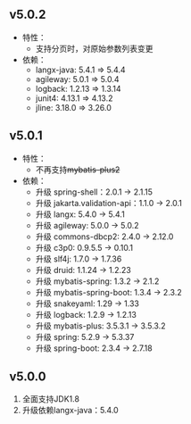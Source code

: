 ## v5.0.2
+ 特性：
  + 支持分页时，对原始参数列表变更
+ 依赖：
  + langx-java: 5.4.1 => 5.4.4
  + agileway: 5.0.1 => 5.0.4
  + logback: 1.2.13 => 1.3.14
  + junit4: 4.13.1 => 4.13.2
  + jline: 3.18.0 => 3.26.0 
## v5.0.1
+ 特性：
  + 不再支持~~mybatis-plus2~~
+ 依赖：
  + 升级 spring-shell：2.0.1 -> 2.1.15
  + 升级 jakarta.validation-api：1.1.0 -> 2.0.1
  + 升级 langx: 5.4.0 -> 5.4.1
  + 升级 agileway: 5.0.0 -> 5.0.2
  + 升级 commons-dbcp2: 2.4.0 -> 2.12.0
  + 升级 c3p0: 0.9.5.5 -> 0.10.1
  + 升级 slf4j: 1.7.0 -> 1.7.36
  + 升级 druid: 1.1.24 -> 1.2.23
  + 升级 mybatis-spring: 1.3.2 -> 2.1.2
  + 升级 mybatis-spring-boot: 1.3.4 -> 2.3.2
  + 升级 snakeyaml: 1.29 -> 1.33
  + 升级 logback: 1.2.9 -> 1.2.13
  + 升级 mybatis-plus: 3.5.3.1 -> 3.5.3.2
  + 升级 spring: 5.2.9 -> 5.3.37
  + 升级 spring-boot: 2.3.4 -> 2.7.18

   
## v5.0.0
1. 全面支持JDK1.8
2. 升级依赖langx-java：5.4.0